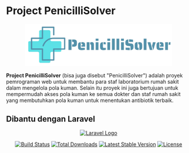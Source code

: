 # Project PenicilliSolver

<p align="center"><img src="logo-texted.png" width="400"></p>

**Project PenicilliSolver** (bisa juga disebut "PenicilliSolver") adalah proyek pemrograman web untuk membantu para staf laboratorium rumah sakit dalam mengelola pola kuman. Selain itu proyek ini juga bertujuan untuk mempermudah akses pola kuman ke semua dokter dan staf rumah sakit yang membutuhkan pola kuman untuk menentukan antibiotik terbaik.

## Dibantu dengan Laravel

<p align="center"><a href="https://laravel.com" target="_blank"><img src="https://raw.githubusercontent.com/laravel/art/master/logo-lockup/5%20SVG/2%20CMYK/1%20Full%20Color/laravel-logolockup-cmyk-red.svg" width="400" alt="Laravel Logo"></a></p>

<p align="center">
<a href="https://github.com/laravel/framework/actions"><img src="https://github.com/laravel/framework/workflows/tests/badge.svg" alt="Build Status"></a>
<a href="https://packagist.org/packages/laravel/framework"><img src="https://img.shields.io/packagist/dt/laravel/framework" alt="Total Downloads"></a>
<a href="https://packagist.org/packages/laravel/framework"><img src="https://img.shields.io/packagist/v/laravel/framework" alt="Latest Stable Version"></a>
<a href="https://packagist.org/packages/laravel/framework"><img src="https://img.shields.io/packagist/l/laravel/framework" alt="License"></a>
</p>
